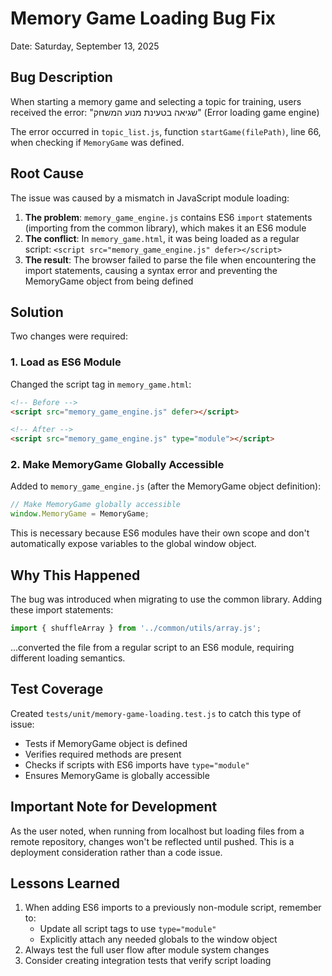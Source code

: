 # Memory Game Loading Bug Fix
Date: Saturday, September 13, 2025

## Bug Description
When starting a memory game and selecting a topic for training, users received the error:
"שגיאה בטעינת מנוע המשחק" (Error loading game engine)

The error occurred in `topic_list.js`, function `startGame(filePath)`, line 66, when checking if `MemoryGame` was defined.

## Root Cause
The issue was caused by a mismatch in JavaScript module loading:

1. **The problem**: `memory_game_engine.js` contains ES6 `import` statements (importing from the common library), which makes it an ES6 module
2. **The conflict**: In `memory_game.html`, it was being loaded as a regular script: `<script src="memory_game_engine.js" defer></script>`
3. **The result**: The browser failed to parse the file when encountering the import statements, causing a syntax error and preventing the MemoryGame object from being defined

## Solution
Two changes were required:

### 1. Load as ES6 Module
Changed the script tag in `memory_game.html`:
```html
<!-- Before -->
<script src="memory_game_engine.js" defer></script>

<!-- After -->
<script src="memory_game_engine.js" type="module"></script>
```

### 2. Make MemoryGame Globally Accessible
Added to `memory_game_engine.js` (after the MemoryGame object definition):
```javascript
// Make MemoryGame globally accessible
window.MemoryGame = MemoryGame;
```

This is necessary because ES6 modules have their own scope and don't automatically expose variables to the global window object.

## Why This Happened
The bug was introduced when migrating to use the common library. Adding these import statements:
```javascript
import { shuffleArray } from '../common/utils/array.js';
```

...converted the file from a regular script to an ES6 module, requiring different loading semantics.

## Test Coverage
Created `tests/unit/memory-game-loading.test.js` to catch this type of issue:
- Tests if MemoryGame object is defined
- Verifies required methods are present
- Checks if scripts with ES6 imports have `type="module"`
- Ensures MemoryGame is globally accessible

## Important Note for Development
As the user noted, when running from localhost but loading files from a remote repository, changes won't be reflected until pushed. This is a deployment consideration rather than a code issue.

## Lessons Learned
1. When adding ES6 imports to a previously non-module script, remember to:
   - Update all script tags to use `type="module"`
   - Explicitly attach any needed globals to the window object
2. Always test the full user flow after module system changes
3. Consider creating integration tests that verify script loading
